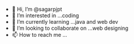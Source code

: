 - 👋 Hi, I’m @sagarpjpt
- 👀 I’m interested in ...coding
- 🌱 I’m currently learning ...java and web dev
- 💞️ I’m looking to collaborate on ...web designing 
- 📫 How to reach me ...

<!---
sagarpjpt/sagarpjpt is a ✨ special ✨ repository because its `README.md` (this file) appears on your GitHub profile.
You can click the Preview link to take a look at your changes.
--->
